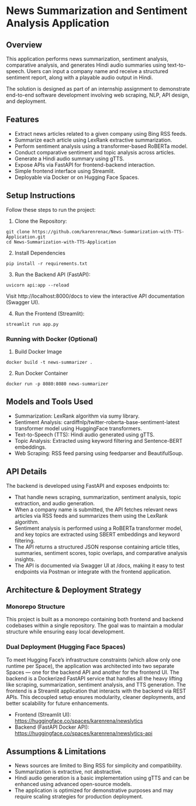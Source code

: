 # News Summarization and Sentiment Analysis Application

## Overview

This application performs news summarization, sentiment analysis, comparative analysis, and generates Hindi audio summaries using text-to-speech. Users can input a company name and receive a structured sentiment report, along with a playable audio output in Hindi.

The solution is designed as part of an internship assignment to demonstrate end-to-end software development involving web scraping, NLP, API design, and deployment.

## Features

- Extract news articles related to a given company using Bing RSS feeds.
- Summarize each article using LexRank extractive summarization.
- Perform sentiment analysis using a transformer-based RoBERTa model.
- Conduct comparative sentiment and topic analysis across articles.
- Generate a Hindi audio summary using gTTS.
- Expose APIs via FastAPI for frontend-backend interaction.
- Simple frontend interface using Streamlit.
- Deployable via Docker or on Hugging Face Spaces.


## Setup Instructions
Follow these steps to run the project:
1. Clone the Repository:
```
git clone https://github.com/karenrenac/News-Summarization-with-TTS-Application.git
cd News-Summarization-with-TTS-Application
```
2. Install Dependencies
```
pip install -r requirements.txt
```
3. Run the Backend API (FastAPI):
```
uvicorn api:app --reload
```
Visit http://localhost:8000/docs to view the interactive API documentation (Swagger UI).

4. Run the Frontend (Streamlit):
```
streamlit run app.py
```

### Running with Docker (Optional)
1. Build Docker Image
```
docker build -t news-summarizer .
```
2. Run Docker Container
```
docker run -p 8080:8080 news-summarizer
```

## Models and Tools Used
* Summarization: LexRank algorithm via sumy library.
* Sentiment Analysis: cardiffnlp/twitter-roberta-base-sentiment-latest transformer model using HuggingFace transformers.
* Text-to-Speech (TTS): Hindi audio generated using gTTS.
* Topic Analysis: Extracted using keyword filtering and Sentence-BERT embeddings.
* Web Scraping: RSS feed parsing using feedparser and BeautifulSoup.

## API Details
The backend is developed using FastAPI and exposes endpoints to:

* That handle news scraping, summarization, sentiment analysis, topic extraction, and audio generation.
* When a company name is submitted, the API fetches relevant news articles via RSS feeds and summarizes them using the LexRank algorithm.
* Sentiment analysis is performed using a RoBERTa transformer model, and key topics are extracted using SBERT embeddings and keyword filtering.
* The API returns a structured JSON response containing article titles, summaries, sentiment scores, topic overlaps, and comparative analysis insights.
* The API is documented via Swagger UI at /docs, making it easy to test endpoints via Postman or integrate with the frontend application.

## Architecture & Deployment Strategy
### Monorepo Structure
This project is built as a monorepo containing both frontend and backend codebases within a single repository. The goal was to maintain a modular structure while ensuring easy local development.

### Dual Deployment (Hugging Face Spaces)
To meet Hugging Face’s infrastructure constraints (which allow only one runtime per Space), the application was architected into two separate Spaces — one for the backend API and another for the frontend UI. The backend is a Dockerized FastAPI service that handles all the heavy lifting like scraping, summarization, sentiment analysis, and TTS generation. The frontend is a Streamlit application that interacts with the backend via REST APIs. This decoupled setup ensures modularity, cleaner deployments, and better scalability for future enhancements.

* Frontend (Streamlit UI): https://huggingface.co/spaces/karenrena/newslytics
* Backend (FastAPI Docker API): https://huggingface.co/spaces/karenrena/newslytics-api

## Assumptions & Limitations
* News sources are limited to Bing RSS for simplicity and compatibility.
* Summarization is extractive, not abstractive.
* Hindi audio generation is a basic implementation using gTTS and can be enhanced using advanced open-source models.
* The application is optimized for demonstrative purposes and may require scaling strategies for production deployment.